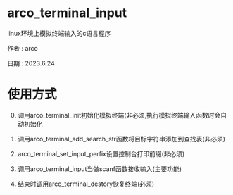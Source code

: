 # arco_terminal_input
linux环境上模拟终端输入的c语言程序

作者  : arco  

日期  : 2023.6.24  

# 使用方式
0. 调用arco_terminal_init初始化模拟终端(非必须,执行模拟终端输入函数时会自动初始化

1. 调用arco_terminal_add_search_str函数将目标字符串添加到查找表(非必须)  

2. arco_terminal_set_input_perfix设置控制台打印前缀(非必须)  

3. 调用arco_terminal_input当做scanf函数接收输入(主要功能)  

4. 结束时调用arco_terminal_destory恢复终端(必须)  

